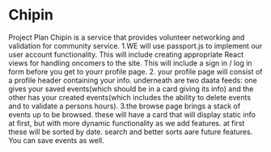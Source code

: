 # Chipin
Project Plan
Chipin is a service that provides volunteer networking and validation for community service.
1.WE will use passport.js to implement our user account functionality. This will include creating appropriate React views for handling oncomers to the site. This will include a sign in / log in form before you get to yourr profile page.
2. your profile page will consist of a profile header containing your info. underneath are two daata feeds: one gives your saved events(which should be in a card giving its info) and the other has your created events(which includes the ability to delete events and to validate a persons hours).
3.the browse page brings a stack of events up to be browsed. these will have a card that will display static info at first, but with more dynamic functionality as we add features. at first these will be sorted by date. search and better sorts aare future features. You can save events as well.
